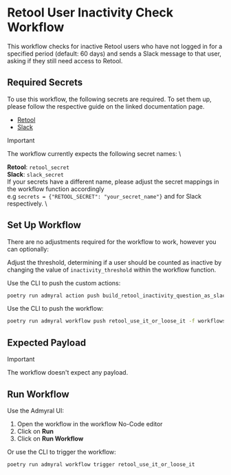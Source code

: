 # Retool User Inactivity Check Workflow

This workflow checks for inactive Retool users who have not logged in for a specified period (default: 60 days) and sends a Slack message to that user, asking if they still need access to Retool.

## Required Secrets

To use this workflow, the following secrets are required. To set them up, please follow the respective guide on the linked documentation page.

- [Retool](https://docs.admyral.dev/integrations/retool/retool)
- [Slack](https://docs.admyral.dev/integrations/slack/slack)

> [!IMPORTANT]
> The workflow currently expects the following secret names: \
>
> **Retool**: `retool_secret` \
> **Slack**: `slack_secret` \
>  If your secrets have a different name, please adjust the secret mappings in the workflow function accordingly \
>  e.g `secrets = {"RETOOL_SECRET": "your_secret_name"}` and for Slack respectively. \

## Set Up Workflow

There are no adjustments required for the workflow to work, however you can optionally:

Adjust the threshold, determining if a user should be counted as inactive by changing the value of `inactivity_threshold` within the workflow function.

Use the CLI to push the custom actions:

```bash
poetry run admyral action push build_retool_inactivity_question_as_slack_messages -a workflows/retool_use_it_or_loose_it/retool_use_it_or_loose_it.py
```

Use the CLI to push the workflow:

```bash
poetry run admyral workflow push retool_use_it_or_loose_it -f workflows/retool_use_it_or_loose_it/retool_use_it_or_loose_it.py --activate
```

## Expected Payload

> [!IMPORTANT]
> The workflow doesn't expect any payload.

## Run Workflow

Use the Admyral UI:

1. Open the workflow in the workflow No-Code editor
2. Click on **Run**
3. Click on **Run Workflow**

Or use the CLI to trigger the workflow:

```bash
poetry run admyral workflow trigger retool_use_it_or_loose_it
```
